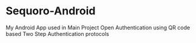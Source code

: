 # Sequoro-Android
My Android App used in Main Project  Open Authentication using QR code based Two Step Authentication protocols
